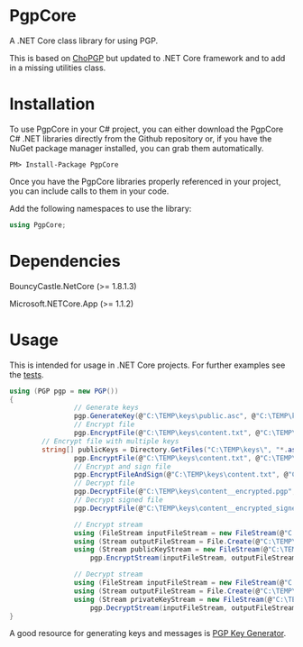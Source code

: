 # PgpCore
A .NET Core class library for using PGP.

This is based on <a href="https://github.com/Cinchoo/ChoPGP" alt="ChoPGP">ChoPGP</a> but updated to .NET Core framework and to add in a missing utilities class.

# Installation
To use PgpCore in your C# project, you can either download the PgpCore C# .NET libraries directly from the Github repository or, if you have the NuGet package manager installed, you can grab them automatically.

```
PM> Install-Package PgpCore
```
Once you have the PgpCore libraries properly referenced in your project, you can include calls to them in your code.

Add the following namespaces to use the library:

```C#
using PgpCore;
```
# Dependencies
BouncyCastle.NetCore (>= 1.8.1.3)

Microsoft.NETCore.App (>= 1.1.2)

# Usage
This is intended for usage in .NET Core projects. For further examples see the [tests](https://github.com/mattosaurus/PgpCore/tree/master/PgpCore.Tests/UnitTests).

```C#
using (PGP pgp = new PGP())
{
                // Generate keys
                pgp.GenerateKey(@"C:\TEMP\keys\public.asc", @"C:\TEMP\keys\private.asc", "email@email.com", "password");
                // Encrypt file
                pgp.EncryptFile(@"C:\TEMP\keys\content.txt", @"C:\TEMP\keys\content__encrypted.pgp", @"C:\TEMP\keys\public.asc", true, true);
		// Encrypt file with multiple keys
		string[] publicKeys = Directory.GetFiles("C:\TEMP\keys\", "*.asc);
                pgp.EncryptFile(@"C:\TEMP\keys\content.txt", @"C:\TEMP\keys\content__encrypted.pgp", publicKeys, true, true);
                // Encrypt and sign file
                pgp.EncryptFileAndSign(@"C:\TEMP\keys\content.txt", @"C:\TEMP\keys\content__encrypted_signed.pgp", @"C:\TEMP\keys\public.asc", @"C:\TEMP\keys\private.asc", "password", true, true);
                // Decrypt file
                pgp.DecryptFile(@"C:\TEMP\keys\content__encrypted.pgp", @"C:\TEMP\keys\content__decrypted.txt", @"C:\TEMP\keys\private.asc", "password");
                // Decrypt signed file
                pgp.DecryptFile(@"C:\TEMP\keys\content__encrypted_signed.pgp", @"C:\TEMP\keys\content__decrypted_signed.txt", @"C:\TEMP\keys\private.asc", "password");

                // Encrypt stream
                using (FileStream inputFileStream = new FileStream(@"C:\TEMP\keys\content.txt", FileMode.Open))
                using (Stream outputFileStream = File.Create(@"C:\TEMP\keys\content__encrypted2.pgp"))
                using (Stream publicKeyStream = new FileStream(@"C:\TEMP\keys\public.asc", FileMode.Open))
                    pgp.EncryptStream(inputFileStream, outputFileStream, publicKeyStream, true, true);

                // Decrypt stream
                using (FileStream inputFileStream = new FileStream(@"C:\TEMP\keys\content__encrypted2.pgp", FileMode.Open))
                using (Stream outputFileStream = File.Create(@"C:\TEMP\keys\content__decrypted2.txt"))
                using (Stream privateKeyStream = new FileStream(@"C:\TEMP\keys\private.asc", FileMode.Open))
                    pgp.DecryptStream(inputFileStream, outputFileStream, privateKeyStream, "password");
}
```

A good resource for generating keys and messages is <a href="https://wp2pgpmail.com/pgp-key-generator/" alt="PGP Key Generator">PGP Key Generator</a>.

